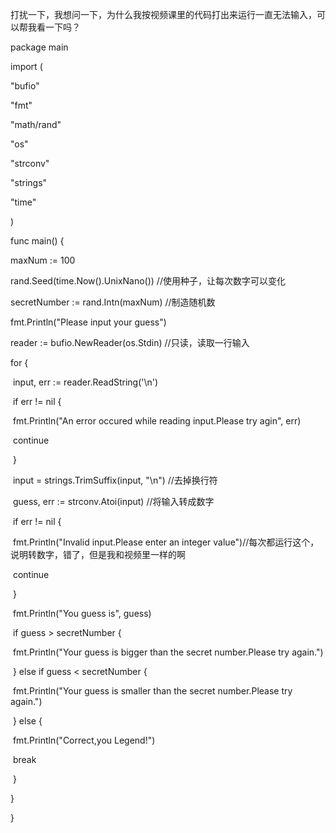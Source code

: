 打扰一下，我想问一下，为什么我按视频课里的代码打出来运行一直无法输入，可以帮我看一下吗？

package main



import (

  "bufio"

  "fmt"

  "math/rand"

  "os"

  "strconv"

  "strings"

  "time"

)



func main() {

  maxNum := 100

  rand.Seed(time.Now().UnixNano())  //使用种子，让每次数字可以变化

  secretNumber := rand.Intn(maxNum) //制造随机数

  fmt.Println("Please input your guess")

  reader := bufio.NewReader(os.Stdin) //只读，读取一行输入

  for {

​    input, err := reader.ReadString('\n')

​    if err != nil {

​      fmt.Println("An error occured while reading input.Please try agin", err)

​      continue

​    }

​    input = strings.TrimSuffix(input, "\n") //去掉换行符

​    guess, err := strconv.Atoi(input)    //将输入转成数字

​    if err != nil {

​      fmt.Println("Invalid input.Please enter an integer value")//每次都运行这个，说明转数字，错了，但是我和视频里一样的啊

​      continue

​    }

​    fmt.Println("You guess is", guess)

​    if guess > secretNumber {

​      fmt.Println("Your guess is bigger than the secret number.Please try again.")

​    } else if guess < secretNumber {

​      fmt.Println("Your guess is smaller than the secret number.Please try again.")

​    } else {

​      fmt.Println("Correct,you Legend!")

​      break

​    }

  }

}